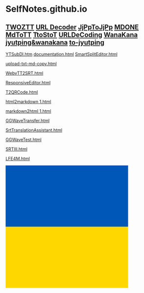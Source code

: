 # SelfNotes.github.io
[TWOZTT](https://toniantong.github.io/SelfNotes.github.io/advenitio-master/public/TWOZTT.html)
[URL Decoder](https://toniantong.github.io/SelfNotes.github.io/advenitio-master/public/URLDeCoding.htm)
[JjPpToJjPp](https://toniantong.github.io/SelfNotes.github.io/advenitio-master/public/JjPpToJjPp.html)
[MDONE](https://toniantong.github.io/SelfNotes.github.io/advenitio-master/public/MDONE.html)
[MdToTT](https://toniantong.github.io/SelfNotes.github.io/advenitio-master/public/MdToTT.html)
[TtoStoT](https://toniantong.github.io/SelfNotes.github.io/advenitio-master/public/TtoStoT.html)
[URLDeCoding](https://toniantong.github.io/SelfNotes.github.io/advenitio-master/public/URLDeCoding.htm)
[WanaKana](https://toniantong.github.io/SelfNotes.github.io/advenitio-master/public/WanaKana.html)
[jyutping&wanakana](https://toniantong.github.io/SelfNotes.github.io/advenitio-master/public/jyutping&wanakana.html)
[to-jyutping](https://toniantong.github.io/SelfNotes.github.io/advenitio-master/public/to-jyutping.html)
---
[YTSubDl.htm](https://toniantong.github.io/SelfNotes.github.io/advenitio-master/public/YTSubDl.htm)
[documentation.html](https://toniantong.github.io/SelfNotes.github.io/advenitio-master/public/documentation.html)
[SmartSplitEditor.html](https://toniantong.github.io/SelfNotes.github.io/advenitio-master/public/SmartSplitEditor.html)

[upload-txt-md-copy.html](https://toniantong.github.io/SelfNotes.github.io/advenitio-master/public/upload-txt-md-copy.html)

[WebvTT2SRT.html](https://toniantong.github.io/SelfNotes.github.io/advenitio-master/public/WebvTT2SRT.html)

[ResponsiveEditor.html](https://toniantong.github.io/SelfNotes.github.io/advenitio-master/public/ResponsiveEditor.html)

[T2QRCode.html](https://toniantong.github.io/SelfNotes.github.io/advenitio-master/public/T2QRCode.html)

[html2markdown 1.html](https://toniantong.github.io/SelfNotes.github.io/advenitio-master/public/html2markdown%201.html)

[markdown2html 1.html](https://toniantong.github.io/SelfNotes.github.io/advenitio-master/public/markdown2html%201.html)

[GGWaveTransfer.html](https://toniantong.github.io/SelfNotes.github.io/advenitio-master/public/GGWaveTransfer.html)

[SrtTranslationAssistant.html](https://toniantong.github.io/SelfNotes.github.io/advenitio-master/public/SrtTranslationAssistant.html)

[GGWaveTest.html](https://toniantong.github.io/SelfNotes.github.io/advenitio-master/public/GGWaveTest.html)

[SRTIII.html](https://toniantong.github.io/SelfNotes.github.io/advenitio-master/public/SRTIII.html)

[LFE4M.html](https://toniantong.github.io/SelfNotes.github.io/advenitio-master/public/LFE4M.html)


  <svg width="400" height="400" viewBox="0 0 400 400" xmlns="http://www.w3.org/2000/svg">
  <!-- 藍色上半部分 -->
  <rect x="0" y="0" width="400" height="200" fill="#0057B7" />
  <!-- 黃色下半部分 -->
  <rect x="0" y="200" width="400" height="200" fill="#FFD700" />
</svg>
